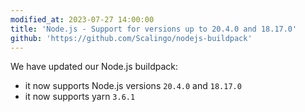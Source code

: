 ```yaml
---
modified_at: 2023-07-27 14:00:00
title: 'Node.js - Support for versions up to 20.4.0 and 18.17.0'
github: 'https://github.com/Scalingo/nodejs-buildpack'
---
```


We have updated our Node.js buildpack:
- it now supports Node.js versions `20.4.0` and `18.17.0`
- it now supports yarn `3.6.1`
